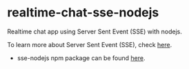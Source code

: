 # realtime-chat-sse-nodejs
Realtime chat app using Server Sent Event (SSE) with nodejs.

To learn more about Server Sent Event (SSE), check [here](https://www.w3schools.com/html/html5_serversentevents.asp).

- sse-nodejs npm package can be found [here](https://www.npmjs.com/package/sse-nodejs).
